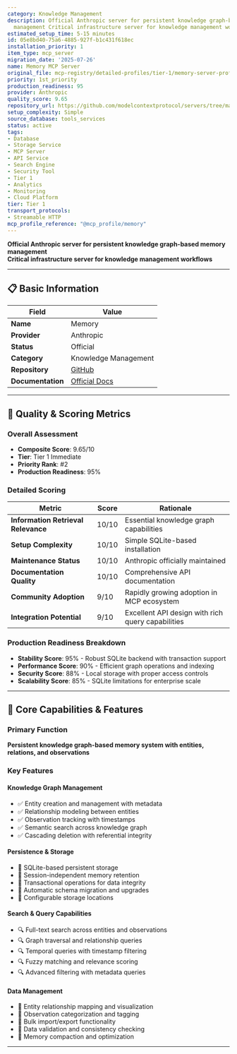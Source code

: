 ```yaml
---
category: Knowledge Management
description: Official Anthropic server for persistent knowledge graph-based memory
  management Critical infrastructure server for knowledge management workflows
estimated_setup_time: 5-15 minutes
id: 05e8bd40-75a6-4885-927f-b1c431f618ec
installation_priority: 1
item_type: mcp_server
migration_date: '2025-07-26'
name: Memory MCP Server
original_file: mcp-registry/detailed-profiles/tier-1/memory-server-profile.md
priority: 1st_priority
production_readiness: 95
provider: Anthropic
quality_score: 9.65
repository_url: https://github.com/modelcontextprotocol/servers/tree/main/src/memory
setup_complexity: Simple
source_database: tools_services
status: active
tags:
- Database
- Storage Service
- MCP Server
- API Service
- Search Engine
- Security Tool
- Tier 1
- Analytics
- Monitoring
- Cloud Platform
tier: Tier 1
transport_protocols:
- Streamable HTTP
mcp_profile_reference: "@mcp_profile/memory"
---
```


**Official Anthropic server for persistent knowledge graph-based memory management**  
**Critical infrastructure server for knowledge management workflows**

---

## 📋 Basic Information

| Field | Value |
|-------|-------|
| **Name** | Memory |
| **Provider** | Anthropic |
| **Status** | Official |
| **Category** | Knowledge Management |
| **Repository** | [GitHub](https://github.com/modelcontextprotocol/servers/tree/main/src/memory) |
| **Documentation** | [Official Docs](https://modelcontextprotocol.io/servers/memory) |

---

## 🎯 Quality & Scoring Metrics

### Overall Assessment
- **Composite Score**: 9.65/10
- **Tier**: Tier 1 Immediate
- **Priority Rank**: #2
- **Production Readiness**: 95%

### Detailed Scoring
| Metric | Score | Rationale |
|--------|-------|-----------|
| **Information Retrieval Relevance** | 10/10 | Essential knowledge graph capabilities |
| **Setup Complexity** | 10/10 | Simple SQLite-based installation |
| **Maintenance Status** | 10/10 | Anthropic officially maintained |
| **Documentation Quality** | 10/10 | Comprehensive API documentation |
| **Community Adoption** | 9/10 | Rapidly growing adoption in MCP ecosystem |
| **Integration Potential** | 9/10 | Excellent API design with rich query capabilities |

### Production Readiness Breakdown
- **Stability Score**: 95% - Robust SQLite backend with transaction support
- **Performance Score**: 90% - Efficient graph operations and indexing
- **Security Score**: 88% - Local storage with proper access controls  
- **Scalability Score**: 85% - SQLite limitations for enterprise scale

---

## 🚀 Core Capabilities & Features

### Primary Function
**Persistent knowledge graph-based memory system with entities, relations, and observations**

### Key Features

#### Knowledge Graph Management
- ✅ Entity creation and management with metadata
- ✅ Relationship modeling between entities
- ✅ Observation tracking with timestamps
- ✅ Semantic search across knowledge graph
- ✅ Cascading deletion with referential integrity

#### Persistence & Storage
- 💾 SQLite-based persistent storage
- 💾 Session-independent memory retention
- 💾 Transactional operations for data integrity
- 💾 Automatic schema migration and upgrades
- 💾 Configurable storage locations

#### Search & Query Capabilities
- 🔍 Full-text search across entities and observations
- 🔍 Graph traversal and relationship queries
- 🔍 Temporal queries with timestamp filtering
- 🔍 Fuzzy matching and relevance scoring
- 🔍 Advanced filtering with metadata queries

#### Data Management
- 🔧 Entity relationship mapping and visualization
- 🔧 Observation categorization and tagging
- 🔧 Bulk import/export functionality
- 🔧 Data validation and consistency checking
- 🔧 Memory compaction and optimization

---